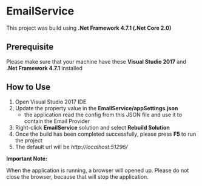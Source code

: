 # EmailService

This project was build using **.Net Framework 4.7.1 (.Net Core 2.0)**

## Prerequisite
Please make sure that your machine have these **Visual Studio 2017** and **.Net Framework 4.7.1** installed

## How to Use
1. Open Visual Studio 2017 IDE
2. Update the property value in the **EmailService/appSettings.json**
    - the application read the config from this JSON file and use it to contain the Email Provider
2. Right-click **EmailService** solution and select **Rebuild Solution**
3. Once the build has been completed successfully, please press **F5** to run the project
4. The default url will be *http://localhost:51296/*

**Important Note:** 

When the application is running, a browser will opened up. 
Please do not close the browser, because that will stop the application.
